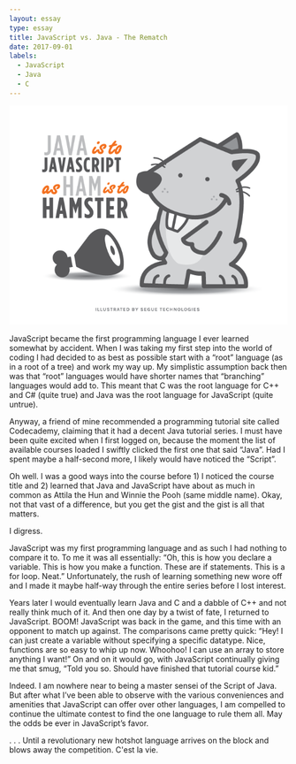 ```yaml
---
layout: essay
type: essay
title: JavaScript vs. Java - The Rematch
date: 2017-09-01
labels:
  - JavaScript
  - Java
  - C
---
```


<img class="ui centered large image" src="../images/java-is-to-javascript.png">

JavaScript became the first programming language I ever learned somewhat by accident. When I was taking my first step into the world of coding I had decided to as best as possible start with a “root” language (as in a root of a tree) and work my way up. My simplistic assumption back then was that “root” languages would have shorter names that “branching” languages would add to. This meant that C was the root language for C++ and C# (quite true) and Java was the root language for JavaScript (quite untrue).

Anyway, a friend of mine recommended a programming tutorial site called Codecademy, claiming that it had a decent Java tutorial series. I must have been quite excited when I first logged on, because the moment the list of available courses loaded I swiftly clicked the first one that said “Java”. Had I spent maybe a half-second more, I likely would have noticed the “Script”.

Oh well. I was a good ways into the course before 1) I noticed the course title and 2) learned that Java and JavaScript have about as much in common as Attila the Hun and Winnie the Pooh (same middle name). Okay, not that vast of a difference, but you get the gist and the gist is all that matters.

I digress.

JavaScript was my first programming language and as such I had nothing to compare it to. To me it was all essentially: “Oh, this is how you declare a variable. This is how you make a function. These are if statements. This is a for loop. Neat.” Unfortunately, the rush of learning something new wore off and I made it maybe half-way through the entire series before I lost interest.

Years later I would eventually learn Java and C and a dabble of C++ and not really think much of it. And then one day by a twist of fate, I returned to JavaScript. BOOM! JavaScript was back in the game, and this time with an opponent to match up against. The comparisons came pretty quick: “Hey! I can just create a variable without specifying a specific datatype. Nice, functions are so easy to whip up now. Whoohoo! I can use an array to store anything I want!” On and on it would go, with JavaScript continually giving me that smug, “Told you so. Should have finished that tutorial course kid.”

Indeed. I am nowhere near to being a master sensei of the Script of Java. But after what I’ve been able to observe with the various conveniences and amenities that JavaScript can offer over other languages, I am compelled to continue the ultimate contest to find the one language to rule them all. May the odds be ever in JavaScript’s favor.

. . . Until a revolutionary new hotshot language arrives on the block and blows away the competition. C'est la vie.

